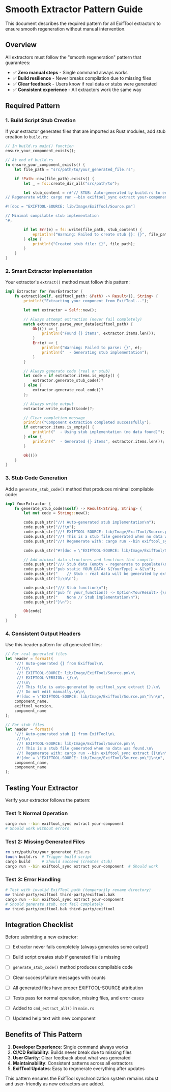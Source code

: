 # Smooth Extractor Pattern Guide

This document describes the required pattern for all ExifTool extractors to ensure smooth regeneration without manual intervention.

## Overview

All extractors must follow the "smooth regeneration" pattern that guarantees:

- ✅ **Zero manual steps** - Single command always works
- ✅ **Build resilience** - Never breaks compilation due to missing files
- ✅ **Clear feedback** - Users know if real data or stubs were generated
- ✅ **Consistent experience** - All extractors work the same way

## Required Pattern

### 1. Build Script Stub Creation

If your extractor generates files that are imported as Rust modules, add stub creation to `build.rs`:

```rust
// In build.rs main() function
ensure_your_component_exists();

// At end of build.rs
fn ensure_your_component_exists() {
    let file_path = "src/path/to/your_generated_file.rs";

    if !Path::new(file_path).exists() {
        let _ = fs::create_dir_all("src/path/to");

        let stub_content = r#"// STUB: Auto-generated by build.rs to ensure compilation
// Regenerate with: cargo run --bin exiftool_sync extract your-component

#![doc = "EXIFTOOL-SOURCE: lib/Image/ExifTool/Source.pm"]

// Minimal compilable stub implementation
"#;

        if let Err(e) = fs::write(file_path, stub_content) {
            eprintln!("Warning: Failed to create stub {}: {}", file_path, e);
        } else {
            println!("Created stub file: {}", file_path);
        }
    }
}
```

### 2. Smart Extractor Implementation

Your extractor's `extract()` method must follow this pattern:

```rust
impl Extractor for YourExtractor {
    fn extract(&self, exiftool_path: &Path) -> Result<(), String> {
        println!("Extracting your component from ExifTool...");

        let mut extractor = Self::new();

        // Always attempt extraction (never fail completely)
        match extractor.parse_your_data(exiftool_path) {
            Ok(()) => {
                println!("Found {} items", extractor.items.len());
            }
            Err(e) => {
                println!("Warning: Failed to parse: {}", e);
                println!("  - Generating stub implementation");
            }
        }

        // Always generate code (real or stub)
        let code = if extractor.items.is_empty() {
            extractor.generate_stub_code()?
        } else {
            extractor.generate_real_code()?
        };

        // Always write output
        extractor.write_output(&code)?;

        // Clear completion message
        println!("Component extraction completed successfully");
        if extractor.items.is_empty() {
            println!("  - Using stub implementation (no data found)");
        } else {
            println!("  - Generated {} items", extractor.items.len());
        }

        Ok(())
    }
}
```

### 3. Stub Code Generation

Add a `generate_stub_code()` method that produces minimal compilable code:

```rust
impl YourExtractor {
    fn generate_stub_code(&self) -> Result<String, String> {
        let mut code = String::new();

        code.push_str("//! Auto-generated stub implementation\n");
        code.push_str("//!\n");
        code.push_str("//! EXIFTOOL-SOURCE: lib/Image/ExifTool/Source.pm\n");
        code.push_str("//! This is a stub file generated when no data was found.\n");
        code.push_str("//! Regenerate with: cargo run --bin exiftool_sync extract your-component\n\n");

        code.push_str("#![doc = \"EXIFTOOL-SOURCE: lib/Image/ExifTool/Source.pm\"]\n\n");

        // Add minimal data structures and functions that compile
        code.push_str("/// Stub data (empty - regenerate to populate)\n");
        code.push_str("pub static YOUR_DATA: &[YourType] = &[\n");
        code.push_str("    // Stub - real data will be generated by extractor\n");
        code.push_str("];\n\n");

        code.push_str("/// Stub function\n");
        code.push_str("pub fn your_function() -> Option<YourResult> {\n");
        code.push_str("    None // Stub implementation\n");
        code.push_str("}\n");

        Ok(code)
    }
}
```

### 4. Consistent Output Headers

Use this header pattern for all generated files:

```rust
// For real generated files
let header = format!(
    "//! Auto-generated {} from ExifTool\n\
     //!\n\
     //! EXIFTOOL-SOURCE: lib/Image/ExifTool/Source.pm\n\
     //! EXIFTOOL-VERSION: {}\n\
     //!\n\
     //! This file is auto-generated by exiftool_sync extract {}.\n\
     //! Do not edit manually.\n\n\
     #![doc = \"EXIFTOOL-SOURCE: lib/Image/ExifTool/Source.pm\"]\n\n",
    component_name,
    exiftool_version,
    component_name
);

// For stub files
let header = format!(
    "//! Auto-generated stub {} from ExifTool\n\
     //!\n\
     //! EXIFTOOL-SOURCE: lib/Image/ExifTool/Source.pm\n\
     //! This is a stub file generated when no data was found.\n\
     //! Regenerate with: cargo run --bin exiftool_sync extract {}\n\n\
     #![doc = \"EXIFTOOL-SOURCE: lib/Image/ExifTool/Source.pm\"]\n\n",
    component_name,
    component_name
);
```

## Testing Your Extractor

Verify your extractor follows the pattern:

### Test 1: Normal Operation

```bash
cargo run --bin exiftool_sync extract your-component
# Should work without errors
```

### Test 2: Missing Generated Files

```bash
rm src/path/to/your_generated_file.rs
touch build.rs  # Trigger build script
cargo build     # Should succeed (creates stub)
cargo run --bin exiftool_sync extract your-component  # Should work
```

### Test 3: Error Handling

```bash
# Test with invalid ExifTool path (temporarily rename directory)
mv third-party/exiftool third-party/exiftool.bak
cargo run --bin exiftool_sync extract your-component
# Should generate stub, not fail completely
mv third-party/exiftool.bak third-party/exiftool
```

## Integration Checklist

Before submitting a new extractor:

- [ ] Extractor never fails completely (always generates some output)
- [ ] Build script creates stub if generated file is missing
- [ ] `generate_stub_code()` method produces compilable code
- [ ] Clear success/failure messages with counts
- [ ] All generated files have proper EXIFTOOL-SOURCE attribution
- [ ] Tests pass for normal operation, missing files, and error cases
- [ ] Added to `cmd_extract_all()` in `main.rs`
- [ ] Updated help text with new component


## Benefits of This Pattern

1. **Developer Experience**: Single command always works
2. **CI/CD Reliability**: Builds never break due to missing files
3. **User Clarity**: Clear feedback about what was generated
4. **Maintainability**: Consistent patterns across all extractors
5. **ExifTool Updates**: Easy to regenerate everything after updates

This pattern ensures the ExifTool synchronization system remains robust and user-friendly as new extractors are added.
